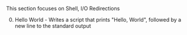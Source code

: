 This section focuses on Shell, I/O Redirections

0. Hello World - Writes a script that prints "Hello, World", followed by a new line to the standard output
